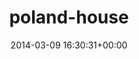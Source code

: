 ---
title:		"poland-house"
type:		"upload"
description:		"TBC"
date:		"2014-03-09 16:30:31+00:00"
album:		"city"
filename:		"poland-house.md"
series:		""
cl_public_id:		"city/poland-house"
cl_version:		1497000370
format:		"tiff"
bytes:		3217604
width:		1370
height:		1440
exposure_mode:		"Auto"
program:		"Aperture-priority AE"
aperture:		"8.0"
focal_length:		"50.0 mm"
iso:		"200"
shutter_speed:		"1/200"
metering:		"Multi-segment"
flash:		"Off, Did not fire"
white_balance:		"As Shot"
colour_temp:		"4450"
has_crop:		"false"
orientation:		"Horizontal (normal)"
camera_model:		"NIKON D800"
lens_info:		"0mm f/0"
artist:		"No artist info"
x_resolution:		"300"
y_resolution:		"300"
---